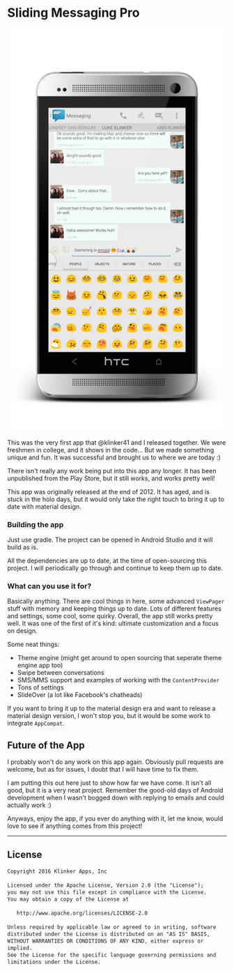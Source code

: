# Sliding Messaging Pro

![screenshot](Other/Promo/htc_m7_2013-9-10-15-40-6.png)

This was the very first app that @klinker41 and I released together. We were freshmen in college, and it shows in the code... But we made something unique and fun. It was successful and brought us to where we are today :)

There isn't really any work being put into this app any longer. It has been unpublished from the Play Store, but it still works, and works pretty well!

This app was originally released at the end of 2012. It has aged, and is stuck in the holo days, but it would only take the right touch to bring it up to date with material design.

### Building the app

Just use gradle. The project can be opened in Android Studio and it will build as is.

All the dependencies are up to date, at the time of open-sourcing this project. I will periodically go through and continue to keep them up to date.

### What can you use it for?

Basically anything. There are cool things in here, some advanced `ViewPager` stuff with memory and keeping things up to date. Lots of different features and settings, some cool, some quirky. Overall, the app still works pretty well. It was one of the first of it's kind: ultimate customization and a focus on design.

Some neat things:
- Theme engine (might get around to open sourcing that seperate theme engine app too)
- Swipe between conversations
- SMS/MMS support and examples of working with the `ContentProvider`
- Tons of settings
- SlideOver (a lot like Facebook's chatheads)

If you want to bring it up to the material design era and want to release a material design version, I won't stop you, but it would be some work to integrate `AppCompat`.

## Future of the App

I probably won't do any work on this app again. Obviously pull requests are welcome, but as for issues, I doubt that I will have time to fix them.

I am putting this out here just to show how far we have come. It isn't all good, but it is a very neat project. Remember the good-old days of Android development when I wasn't bogged down with replying to emails and could actually work :)

Anyways, enjoy the app, if you ever do anything with it, let me know, would love to see if anything comes from this project!


---

## License

    Copyright 2016 Klinker Apps, Inc

    Licensed under the Apache License, Version 2.0 (the "License");
    you may not use this file except in compliance with the License.
    You may obtain a copy of the License at

       http://www.apache.org/licenses/LICENSE-2.0

    Unless required by applicable law or agreed to in writing, software
    distributed under the License is distributed on an "AS IS" BASIS,
    WITHOUT WARRANTIES OR CONDITIONS OF ANY KIND, either express or implied.
    See the License for the specific language governing permissions and
    limitations under the License.
